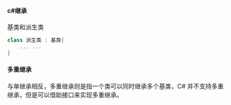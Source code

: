 #### c#继承
基类和派生类
```c#
class 派生类 : 基类{
    ... ...
}
```



#### 多重继承

与单继承相反，多重继承则是指一个类可以同时继承多个基类，C# 并不支持多重继承，但是可以借助接口来实现多重继承。

```c#
```

